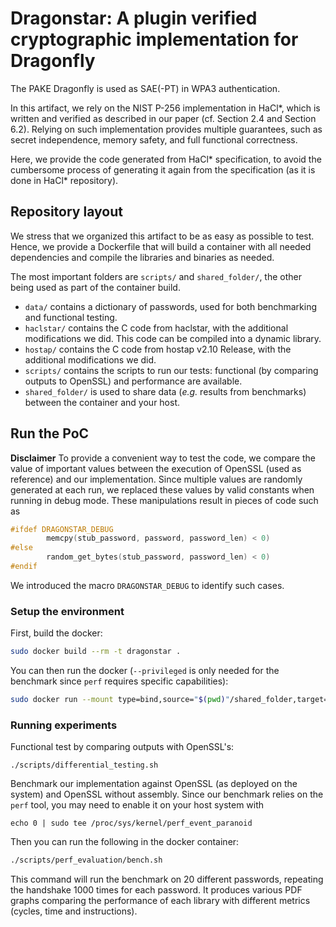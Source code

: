 # Dragonstar: A plugin verified cryptographic implementation for Dragonfly

The PAKE Dragonfly is used as SAE(-PT) in WPA3 authentication.

In this artifact, we rely on the NIST P-256 implementation in HaCl\*, which is written and verified as described in our paper (cf. Section 2.4 and Section 6.2). Relying on such implementation provides multiple guarantees, such as secret independence, memory safety, and full functional correctness.

Here, we provide the code generated from HaCl\* specification, to avoid the cumbersome process of generating it again from the specification (as it is done in HaCl\* repository). 

## Repository layout

We stress that we organized this artifact to be as easy as possible to test. Hence, we provide a Dockerfile that will build a container with all needed dependencies and compile the libraries and binaries as needed.

The most important folders are `scripts/` and `shared_folder/`, the other being used as part of the container build.

* `data/` contains a dictionary of passwords, used for both benchmarking and functional testing.
* `haclstar/` contains the C code from haclstar, with the additional modifications we did. This code can be compiled into a dynamic library.
* `hostap/` contains the C code from hostap v2.10 Release, with the additional modifications we did. 
* `scripts/` contains the scripts to run our tests: functional (by comparing outputs to OpenSSL) and performance are available.
* `shared_folder/` is used to share data (*e.g.* results from benchmarks) between the container and your host.

## Run the PoC

**Disclaimer** To provide a convenient way to test the code, we compare the value of important values between the execution of OpenSSL (used as reference) and our implementation. Since multiple values are randomly generated at each run, we replaced these values by valid constants when running in debug mode. These manipulations result in pieces of code such as 
```c
#ifdef DRAGONSTAR_DEBUG
	    memcpy(stub_password, password, password_len) < 0)
#else
	    random_get_bytes(stub_password, password_len) < 0)
#endif
```

We introduced the macro `DRAGONSTAR_DEBUG` to identify such cases.

### Setup the environment 

First, build the docker:
```bash
sudo docker build --rm -t dragonstar .
```

You can then run the docker (`--privileged` is only needed for the benchmark since `perf` requires specific capabilities):
```bash
sudo docker run --mount type=bind,source="$(pwd)"/shared_folder,target=/home/poc_user/PoC/shared_folder --privileged -it dragonstar
``` 

### Running experiments

Functional test by comparing outputs with OpenSSL's:
```
./scripts/differential_testing.sh
```

Benchmark our implementation against OpenSSL (as deployed on the system) and OpenSSL without assembly.
Since our benchmark relies on the `perf` tool, you may need to enable it on your host system with 
```
echo 0 | sudo tee /proc/sys/kernel/perf_event_paranoid
```
Then you can run the following in the docker container:

```bash
./scripts/perf_evaluation/bench.sh
```

This command will run the benchmark on 20 different passwords, repeating the handshake 1000 times for each password. It produces various PDF graphs comparing the performance of each library with different metrics (cycles, time and instructions).